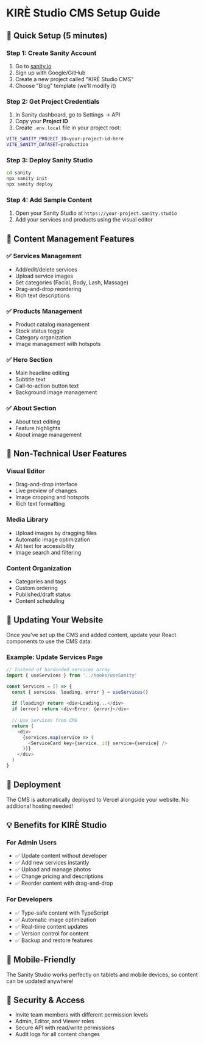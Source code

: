 # KIRÈ Studio CMS Setup Guide

## 🚀 Quick Setup (5 minutes)

### Step 1: Create Sanity Account
1. Go to [sanity.io](https://sanity.io)
2. Sign up with Google/GitHub
3. Create a new project called "KIRÈ Studio CMS"
4. Choose "Blog" template (we'll modify it)

### Step 2: Get Project Credentials
1. In Sanity dashboard, go to Settings → API
2. Copy your **Project ID**
3. Create `.env.local` file in your project root:

```bash
VITE_SANITY_PROJECT_ID=your-project-id-here
VITE_SANITY_DATASET=production
```

### Step 3: Deploy Sanity Studio
```bash
cd sanity
npx sanity init
npx sanity deploy
```

### Step 4: Add Sample Content
1. Open your Sanity Studio at `https://your-project.sanity.studio`
2. Add your services and products using the visual editor

## 📝 Content Management Features

### ✅ **Services Management**
- Add/edit/delete services
- Upload service images
- Set categories (Facial, Body, Lash, Massage)
- Drag-and-drop reordering
- Rich text descriptions

### ✅ **Products Management**
- Product catalog management
- Stock status toggle
- Category organization
- Image management with hotspots

### ✅ **Hero Section**
- Main headline editing
- Subtitle text
- Call-to-action button text
- Background image management

### ✅ **About Section**
- About text editing
- Feature highlights
- About image management

## 🎨 **Non-Technical User Features**

### **Visual Editor**
- Drag-and-drop interface
- Live preview of changes
- Image cropping and hotspots
- Rich text formatting

### **Media Library**
- Upload images by dragging files
- Automatic image optimization
- Alt text for accessibility
- Image search and filtering

### **Content Organization**
- Categories and tags
- Custom ordering
- Published/draft status
- Content scheduling

## 🔄 **Updating Your Website**

Once you've set up the CMS and added content, update your React components to use the CMS data:

### Example: Update Services Page
```typescript
// Instead of hardcoded services array
import { useServices } from '../hooks/useSanity'

const Services = () => {
  const { services, loading, error } = useServices()
  
  if (loading) return <div>Loading...</div>
  if (error) return <div>Error: {error}</div>
  
  // Use services from CMS
  return (
    <div>
      {services.map(service => (
        <ServiceCard key={service._id} service={service} />
      ))}
    </div>
  )
}
```

## 🚀 **Deployment**

The CMS is automatically deployed to Vercel alongside your website. No additional hosting needed!

## 💡 **Benefits for KIRÈ Studio**

### **For Admin Users**
- ✅ Update content without developer
- ✅ Add new services instantly
- ✅ Upload and manage photos
- ✅ Change pricing and descriptions
- ✅ Reorder content with drag-and-drop

### **For Developers**
- ✅ Type-safe content with TypeScript
- ✅ Automatic image optimization
- ✅ Real-time content updates
- ✅ Version control for content
- ✅ Backup and restore features

## 📱 **Mobile-Friendly**

The Sanity Studio works perfectly on tablets and mobile devices, so content can be updated anywhere!

## 🔐 **Security & Access**

- Invite team members with different permission levels
- Admin, Editor, and Viewer roles
- Secure API with read/write permissions
- Audit logs for all content changes
